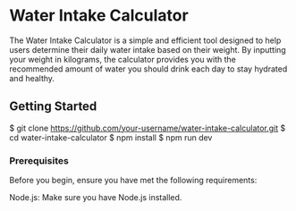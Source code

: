 # Water Intake Calculator
The Water Intake Calculator is a simple and efficient tool designed to help users determine their daily water intake based on their weight. By inputting your weight in kilograms, the calculator provides you with the recommended amount of water you should drink each day to stay hydrated and healthy.

## Getting Started

$ git clone https://github.com/your-username/water-intake-calculator.git
$ cd water-intake-calculator
$ npm install
$ npm run dev

### Prerequisites
Before you begin, ensure you have met the following requirements:

Node.js: Make sure you have Node.js installed.
